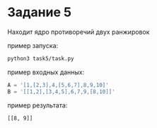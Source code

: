 # Задание 5

Находит ядро противоречий двух ранжировок

пример запуска:
```bash
python3 task5/task.py
```

пример входных данных:
```python
A = '[1,[2,3],4,[5,6,7],8,9,10]'
B = '[[1,2],[3,4,5],6,7,9,[8,10]]'
```

пример результата:
```
[[8, 9]]
```
